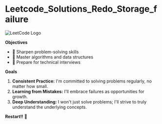 # Leetcode_Solutions_Redo_Storage_failure

![LeetCode Logo](https://leetcode.com/static/images/LeetCode_Sharing.png)



**Objectives**

* 🧠 Sharpen problem-solving skills
* 🚀 Master algorithms and data structures
* 💪 Prepare for technical interviews

**Goals**

1. **Consistent Practice:** I'm committed to solving problems regularly, no matter how small.
2. **Learning from Mistakes:** I'll embrace failures as opportunities for growth.
3. **Deep Understanding:** I won't just solve problems; I'll strive to truly understand the underlying concepts.


**Restart!!** 🚀